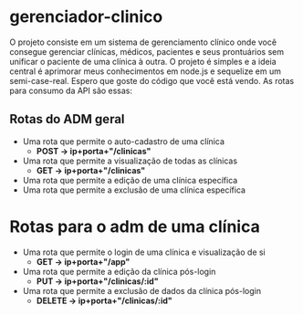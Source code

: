 # gerenciador-clinico
O projeto consiste em um sistema de gerenciamento clínico onde você consegue gerenciar clínicas, médicos, pacientes e seus prontuários sem unificar o paciente de uma clínica à outra. 
O projeto é simples e a ideia central é aprimorar meus conhecimentos em node.js e sequelize em um semi-case-real. Espero que goste do código que você está vendo. As rotas para consumo da API são essas: 

  ## Rotas do ADM geral
  - Uma rota que permite o auto-cadastro de uma clínica
    - **POST -> ip+porta+"/clinicas"**
  - Uma rota que permite a visualização de todas as clínicas
    - **GET -> ip+porta+"/clinicas"**
  - Uma rota que permite a edição de uma clínica específica
  - Uma rota que permite a exclusão de uma clínica específica
  
  # Rotas para o adm de uma clínica
  - Uma rota que permite o login de uma clínica e visualização de si
    - **GET -> ip+porta+"/app"**
  - Uma rota que permite a edição da clínica pós-login
    - **PUT -> ip+porta+"/clinicas/:id"**
  - Uma rota que permite a exclusão de dados da clínica pós-login
    - **DELETE -> ip+porta+"/clinicas/:id"**
